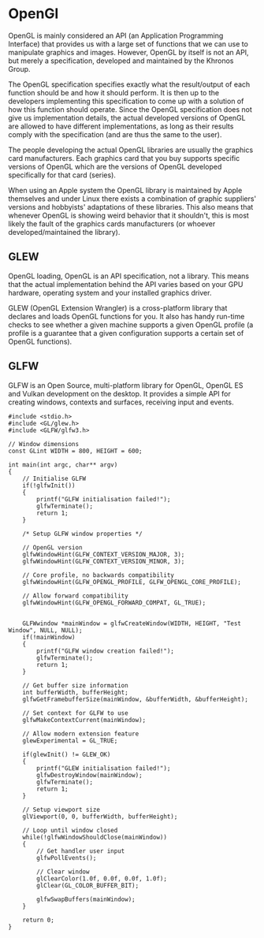 # OpenGl

OpenGL is mainly considered an API (an Application Programming Interface) that provides us with a large set of functions that we can use to manipulate graphics and images. However, OpenGL by itself is not an API, but merely a specification, developed and maintained by the Khronos Group.

The OpenGL specification specifies exactly what the result/output of each function should be and how it should perform. It is then up to the developers implementing this specification to come up with a solution of how this function should operate. Since the OpenGL specification does not give us implementation details, the actual developed versions of OpenGL are allowed to have different implementations, as long as their results comply with the specification (and are thus the same to the user).

The people developing the actual OpenGL libraries are usually the graphics card manufacturers. Each graphics card that you buy supports specific versions of OpenGL which are the versions of OpenGL developed specifically for that card (series).

When using an Apple system the OpenGL library is maintained by Apple themselves and under Linux there exists a combination of graphic suppliers' versions and hobbyists' adaptations of these libraries. This also means that whenever OpenGL is showing weird behavior that it shouldn't, this is most likely the fault of the graphics cards manufacturers (or whoever developed/maintained the library).

## GLEW

OpenGL loading, OpenGL is an API specification, not a library. This means that the actual implementation behind the API varies based on your GPU hardware, operating system and your installed graphics driver.

GLEW (OpenGL Extension Wrangler) is a cross-platform library that declares and loads OpenGL functions for you. It also has handy run-time checks to see whether a given machine supports a given OpenGL profile (a profile is a guarantee that a given configuration supports a certain set of OpenGL functions).

## GLFW

GLFW is an Open Source, multi-platform library for OpenGL, OpenGL ES and Vulkan development on the desktop. It provides a simple API for creating windows, contexts and surfaces, receiving input and events.

```
#include <stdio.h>
#include <GL/glew.h>
#include <GLFW/glfw3.h>

// Window dimensions
const GLint WIDTH = 800, HEIGHT = 600;

int main(int argc, char** argv)
{
    // Initialise GLFW
    if(!glfwInit())
    {
        printf("GLFW initialisation failed!");
        glfwTerminate();
        return 1;
    }

    /* Setup GLFW window properties */

    // OpenGL version
    glfwWindowHint(GLFW_CONTEXT_VERSION_MAJOR, 3);
    glfwWindowHint(GLFW_CONTEXT_VERSION_MINOR, 3);
    
    // Core profile, no backwards compatibility
    glfwWindowHint(GLFW_OPENGL_PROFILE, GLFW_OPENGL_CORE_PROFILE);
    
    // Allow forward compatibility
    glfwWindowHint(GLFW_OPENGL_FORWARD_COMPAT, GL_TRUE);


    GLFWwindow *mainWindow = glfwCreateWindow(WIDTH, HEIGHT, "Test Window", NULL, NULL);
    if(!mainWindow)
    {
        printf("GLFW window creation failed!");
        glfwTerminate();
        return 1;
    }

    // Get buffer size information
    int bufferWidth, bufferHeight;
    glfwGetFramebufferSize(mainWindow, &bufferWidth, &bufferHeight);

    // Set context for GLFW to use
    glfwMakeContextCurrent(mainWindow);

    // Allow modern extension feature
    glewExperimental = GL_TRUE;

    if(glewInit() != GLEW_OK)
    {
        printf("GLEW initialisation failed!");
        glfwDestroyWindow(mainWindow);
        glfwTerminate();
        return 1;
    }

    // Setup viewport size
    glViewport(0, 0, bufferWidth, bufferHeight);

    // Loop until window closed
    while(!glfwWindowShouldClose(mainWindow))
    {
        // Get handler user input
        glfwPollEvents();

        // Clear window
        glClearColor(1.0f, 0.0f, 0.0f, 1.0f);
        glClear(GL_COLOR_BUFFER_BIT);

        glfwSwapBuffers(mainWindow);
    }

    return 0;
}
```
